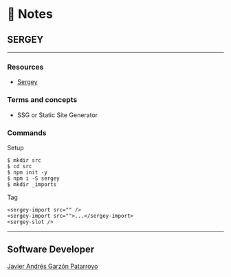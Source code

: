 # :memo: Notes
## SERGEY
- - -
### Resources
* [Sergey](https://sergey.cool/)
### Terms and concepts
* SSG or Static Site Generator
### Commands
Setup
```
$ mkdir src
$ cd src
$ npm init -y
$ npm i -S sergey
$ mkdir _imports
```
Tag
```
<sergey-import src="" />
<sergey-import src="">...</sergey-import>
<sergey-slot />
```
- - -
## Software Developer
[Javier Andrés Garzón Patarroyo](https://javierandresgp.com)
